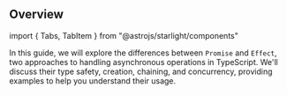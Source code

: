 ## Overview

import { Tabs, TabItem } from "@astrojs/starlight/components"

In this guide, we will explore the differences between `Promise` and `Effect`, two approaches to handling asynchronous operations in TypeScript. We'll discuss their type safety, creation, chaining, and concurrency, providing examples to help you understand their usage.
